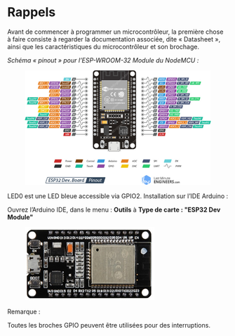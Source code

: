 # Rappels

Avant de commencer à programmer un microcontrôleur, la première chose à faire consiste à regarder la documentation associée, dite « Datasheet », ainsi que les caractéristiques du microcontrôleur et son brochage.

_Schéma « pinout » pour l’ESP-WROOM-32 Module du NodeMCU :_&#x20;

<figure><img src=".gitbook/assets/image (2).png" alt=""><figcaption></figcaption></figure>

LED0 est une LED bleue accessible via GPIO2. Installation sur l’IDE Arduino :

Ouvrez l’Arduino IDE, dans le menu : **Outils** à **Type de carte : "ESP32 Dev Module"**

<figure><img src=".gitbook/assets/image (2) (1).png" alt=""><figcaption></figcaption></figure>

Remarque :

Toutes les broches GPIO peuvent être utilisées pour des interruptions.
